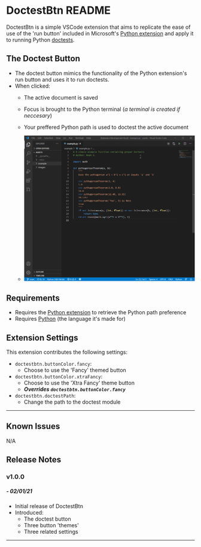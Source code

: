 # DoctestBtn README

DoctestBtn is a simple VSCode extension that aims to replicate the ease of use of the 'run button' included in Microsoft's [Python extension](https://marketplace.visualstudio.com/items?itemName=ms-python.python) and apply it to running Python [doctests](https://docs.python.org/3/library/doctest.html).

## The Doctest Button

* The doctest button mimics the functionality of the Python extension's run button and uses it to run doctests.
* When clicked:
  * The active document is saved
  * Focus is brought to the Python terminal (*a terminal is created if neccesary*)
  * Your preffered Python path is used to doctest the active document

  * <img src=assets/example/ExampleGif.gif width="750">

## Requirements

* Requires the [Python extension](https://marketplace.visualstudio.com/items?itemName=ms-python.python) to retrieve the Python path preference
* Requires [Python](https://www.python.org/) (the language it's made for)

## Extension Settings

This extension contributes the following settings:

* `doctestbtn.buttonColor.fancy`: 
  * Choose to use the 'Fancy' themed button
* `doctestbtn.buttonColor.xtraFancy`: 
  * Choose to use the 'Xtra Fancy' theme button
  * ***Overrides `doctestbtn.buttonColor.fancy`***
* `doctestbtn.doctestPath`: 
  * Change the path to the doctest module

---

## Known Issues

N/A

## Release Notes

### v1.0.0 
##### - 02/01/21

* Initial release of DoctestBtn
* Introduced:
  * The doctest button
  * Three button 'themes'
  * Three related settings

---
